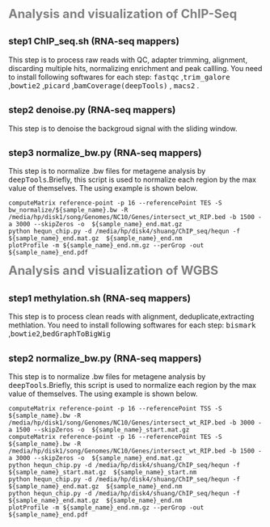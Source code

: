 **<font color="grey"><font size=5>Analysis and visualization of ChIP-Seq  </font></font>**
##   <font size=4>step1 ChIP_seq.sh (RNA-seq mappers)</font> 
This step is to process raw reads with QC, adapter trimming, alignment, discarding multiple hits, normalizing enrichment and peak callling.
You need to install following softwares for each step: <kbd>fastqc</kbd> ,<kbd>trim_galore</kbd> ,<kbd>bowtie2</kbd> ,<kbd>picard</kbd> ,<kbd>bamCoverage(deepTools)</kbd> , <kbd>macs2</kbd> .
 ##   <font size=4>step2 denoise.py (RNA-seq mappers)</font> 
This step is to denoise the backgroud signal with the sliding window.
  ##   <font size=4>step3 normalize_bw.py (RNA-seq mappers)</font> 
  This step is to normalize .bw files for metagene analysis by  <kbd>deepTools</kbd>.Briefly, this script is used to normalize each region by the max value of themselves. The using example is shown below.
  ```shell
  computeMatrix reference-point -p 16 --referencePoint TES -S bw_normalize/${sample_name}.bw -R /media/hp/disk1/song/Genomes/NC10/Genes/intersect_wt_RIP.bed -b 1500 -a 3000 --skipZeros -o  ${sample_name}_end.mat.gz
  python hequn_chip.py -d /media/hp/disk4/shuang/ChIP_seq/hequn -f  ${sample_name}_end.mat.gz  ${sample_name}_end.nm
  plotProfile -m ${sample_name}_end.nm.gz --perGrop -out ${sample_name}_end.pdf
  ```

**<font color="grey"><font size=5>Analysis and visualization of WGBS  </font></font>**
##   <font size=4>step1 methylation.sh (RNA-seq mappers)</font> 
This step is to process clean reads with alignment, deduplicate,extracting methlation.
You need to install following softwares for each step: <kbd>bismark</kbd> ,<kbd>bowtie2</kbd>,<kbd>bedGraphToBigWig</kbd>
  ##   <font size=4>step2 normalize_bw.py (RNA-seq mappers)</font> 
  This step is to normalize .bw files for metagene analysis by  <kbd>deepTools</kbd>.Briefly, this script is used to normalize each region by the max value of themselves. The using example is shown below.
  ```shell
  computeMatrix reference-point -p 16 --referencePoint TSS -S ${sample_name}.bw -R /media/hp/disk1/song/Genomes/NC10/Genes/intersect_wt_RIP.bed -b 3000 -a 1500 --skipZeros -o  ${sample_name}_start.mat.gz  
  computeMatrix reference-point -p 16 --referencePoint TES -S ${sample_name}.bw -R /media/hp/disk1/song/Genomes/NC10/Genes/intersect_wt_RIP.bed -b 1500 -a 3000 --skipZeros -o  ${sample_name}_end.mat.gz
  python hequn_chip.py -d /media/hp/disk4/shuang/ChIP_seq/hequn -f  ${sample_name}_start.mat.gz  ${sample_name}_start.nm
  python hequn_chip.py -d /media/hp/disk4/shuang/ChIP_seq/hequn -f  ${sample_name}_end.mat.gz  ${sample_name}_end.nm
  python hequn_chip.py -d /media/hp/disk4/shuang/ChIP_seq/hequn -f  ${sample_name}_end.mat.gz  ${sample_name}_end.nm  
  plotProfile -m ${sample_name}_end.nm.gz --perGrop -out ${sample_name}_end.pdf
  ```
